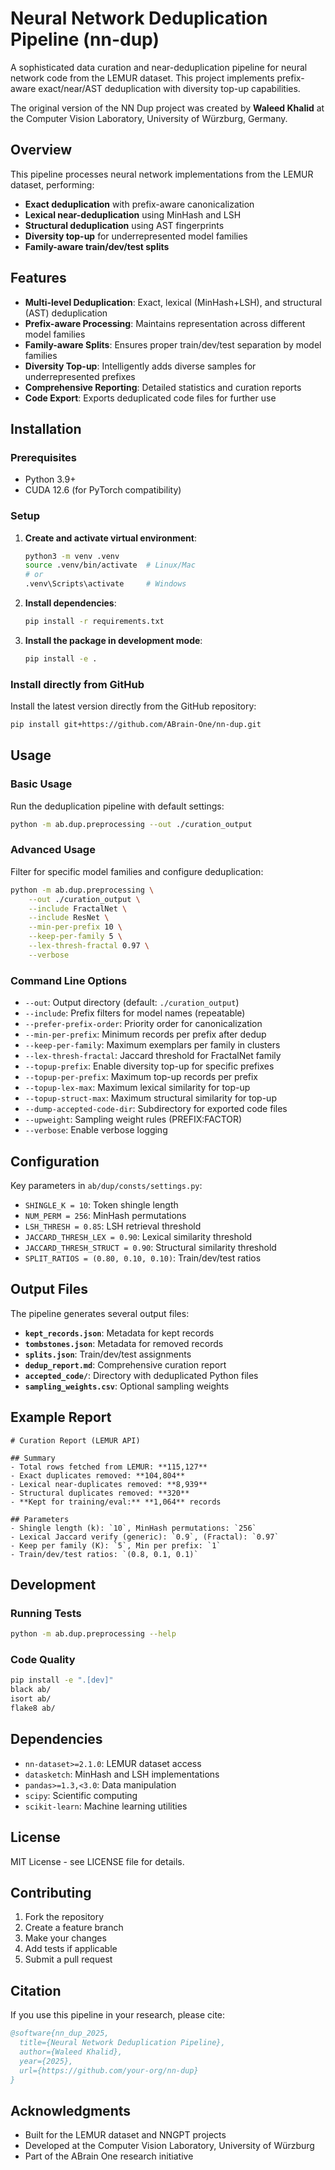 # Neural Network Deduplication Pipeline (nn-dup)

A sophisticated data curation and near-deduplication pipeline for neural network code from the LEMUR dataset. This project implements prefix-aware exact/near/AST deduplication with diversity top-up capabilities.

The original version of the NN Dup project was created by <strong>Waleed Khalid</strong> at the Computer Vision Laboratory, University of Würzburg, Germany.

## Overview

This pipeline processes neural network implementations from the LEMUR dataset, performing:
- **Exact deduplication** with prefix-aware canonicalization
- **Lexical near-deduplication** using MinHash and LSH
- **Structural deduplication** using AST fingerprints
- **Diversity top-up** for underrepresented model families
- **Family-aware train/dev/test splits**

## Features

- **Multi-level Deduplication**: Exact, lexical (MinHash+LSH), and structural (AST) deduplication
- **Prefix-aware Processing**: Maintains representation across different model families
- **Family-aware Splits**: Ensures proper train/dev/test separation by model families
- **Diversity Top-up**: Intelligently adds diverse samples for underrepresented prefixes
- **Comprehensive Reporting**: Detailed statistics and curation reports
- **Code Export**: Exports deduplicated code files for further use

## Installation

### Prerequisites
- Python 3.9+
- CUDA 12.6 (for PyTorch compatibility)

### Setup

1. **Create and activate virtual environment**:
   ```bash
   python3 -m venv .venv
   source .venv/bin/activate  # Linux/Mac
   # or
   .venv\Scripts\activate     # Windows
   ```

2. **Install dependencies**:
   ```bash
   pip install -r requirements.txt
   ```

3. **Install the package in development mode**:
   ```bash
   pip install -e .
   ```

### Install directly from GitHub

Install the latest version directly from the GitHub repository:

```bash
pip install git+https://github.com/ABrain-One/nn-dup.git
```

## Usage

### Basic Usage

Run the deduplication pipeline with default settings:

```bash
python -m ab.dup.preprocessing --out ./curation_output
```

### Advanced Usage

Filter for specific model families and configure deduplication:

```bash
python -m ab.dup.preprocessing \
    --out ./curation_output \
    --include FractalNet \
    --include ResNet \
    --min-per-prefix 10 \
    --keep-per-family 5 \
    --lex-thresh-fractal 0.97 \
    --verbose
```

### Command Line Options

- `--out`: Output directory (default: `./curation_output`)
- `--include`: Prefix filters for model names (repeatable)
- `--prefer-prefix-order`: Priority order for canonicalization
- `--min-per-prefix`: Minimum records per prefix after dedup
- `--keep-per-family`: Maximum exemplars per family in clusters
- `--lex-thresh-fractal`: Jaccard threshold for FractalNet family
- `--topup-prefix`: Enable diversity top-up for specific prefixes
- `--topup-per-prefix`: Maximum top-up records per prefix
- `--topup-lex-max`: Maximum lexical similarity for top-up
- `--topup-struct-max`: Maximum structural similarity for top-up
- `--dump-accepted-code-dir`: Subdirectory for exported code files
- `--upweight`: Sampling weight rules (PREFIX:FACTOR)
- `--verbose`: Enable verbose logging

## Configuration

Key parameters in `ab/dup/consts/settings.py`:

- `SHINGLE_K = 10`: Token shingle length
- `NUM_PERM = 256`: MinHash permutations
- `LSH_THRESH = 0.85`: LSH retrieval threshold
- `JACCARD_THRESH_LEX = 0.90`: Lexical similarity threshold
- `JACCARD_THRESH_STRUCT = 0.90`: Structural similarity threshold
- `SPLIT_RATIOS = (0.80, 0.10, 0.10)`: Train/dev/test ratios

## Output Files

The pipeline generates several output files:

- **`kept_records.json`**: Metadata for kept records
- **`tombstones.json`**: Metadata for removed records
- **`splits.json`**: Train/dev/test assignments
- **`dedup_report.md`**: Comprehensive curation report
- **`accepted_code/`**: Directory with deduplicated Python files
- **`sampling_weights.csv`**: Optional sampling weights

## Example Report

```
# Curation Report (LEMUR API)

## Summary
- Total rows fetched from LEMUR: **115,127**
- Exact duplicates removed: **104,804**
- Lexical near-duplicates removed: **8,939**
- Structural duplicates removed: **320**
- **Kept for training/eval:** **1,064** records

## Parameters
- Shingle length (k): `10`, MinHash permutations: `256`
- Lexical Jaccard verify (generic): `0.9`, (Fractal): `0.97`
- Keep per family (K): `5`, Min per prefix: `1`
- Train/dev/test ratios: `(0.8, 0.1, 0.1)`
```

## Development

### Running Tests

```bash
python -m ab.dup.preprocessing --help
```

### Code Quality

```bash
pip install -e ".[dev]"
black ab/
isort ab/
flake8 ab/
```

## Dependencies

- `nn-dataset>=2.1.0`: LEMUR dataset access
- `datasketch`: MinHash and LSH implementations
- `pandas>=1.3,<3.0`: Data manipulation
- `scipy`: Scientific computing
- `scikit-learn`: Machine learning utilities

## License

MIT License - see LICENSE file for details.

## Contributing

1. Fork the repository
2. Create a feature branch
3. Make your changes
4. Add tests if applicable
5. Submit a pull request

## Citation

If you use this pipeline in your research, please cite:

```bibtex
@software{nn_dup_2025,
  title={Neural Network Deduplication Pipeline},
  author={Waleed Khalid},
  year={2025},
  url={https://github.com/your-org/nn-dup}
}
```

## Acknowledgments

- Built for the LEMUR dataset and NNGPT projects
- Developed at the Computer Vision Laboratory, University of Würzburg
- Part of the ABrain One research initiative
